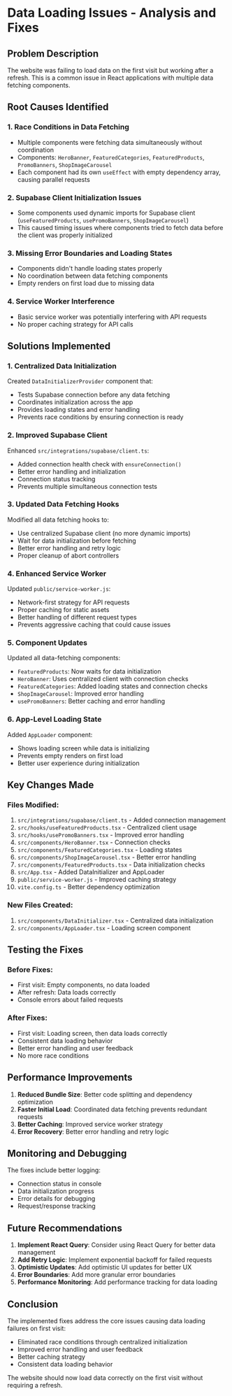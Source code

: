 # Data Loading Issues - Analysis and Fixes

## Problem Description
The website was failing to load data on the first visit but working after a refresh. This is a common issue in React applications with multiple data fetching components.

## Root Causes Identified

### 1. **Race Conditions in Data Fetching**
- Multiple components were fetching data simultaneously without coordination
- Components: `HeroBanner`, `FeaturedCategories`, `FeaturedProducts`, `PromoBanners`, `ShopImageCarousel`
- Each component had its own `useEffect` with empty dependency array, causing parallel requests

### 2. **Supabase Client Initialization Issues**
- Some components used dynamic imports for Supabase client (`useFeaturedProducts`, `usePromoBanners`, `ShopImageCarousel`)
- This caused timing issues where components tried to fetch data before the client was properly initialized

### 3. **Missing Error Boundaries and Loading States**
- Components didn't handle loading states properly
- No coordination between data fetching components
- Empty renders on first load due to missing data

### 4. **Service Worker Interference**
- Basic service worker was potentially interfering with API requests
- No proper caching strategy for API calls

## Solutions Implemented

### 1. **Centralized Data Initialization**
Created `DataInitializerProvider` component that:
- Tests Supabase connection before any data fetching
- Coordinates initialization across the app
- Provides loading states and error handling
- Prevents race conditions by ensuring connection is ready

### 2. **Improved Supabase Client**
Enhanced `src/integrations/supabase/client.ts`:
- Added connection health check with `ensureConnection()`
- Better error handling and initialization
- Connection status tracking
- Prevents multiple simultaneous connection tests

### 3. **Updated Data Fetching Hooks**
Modified all data fetching hooks to:
- Use centralized Supabase client (no more dynamic imports)
- Wait for data initialization before fetching
- Better error handling and retry logic
- Proper cleanup of abort controllers

### 4. **Enhanced Service Worker**
Updated `public/service-worker.js`:
- Network-first strategy for API requests
- Proper caching for static assets
- Better handling of different request types
- Prevents aggressive caching that could cause issues

### 5. **Component Updates**
Updated all data-fetching components:
- `FeaturedProducts`: Now waits for data initialization
- `HeroBanner`: Uses centralized client with connection checks
- `FeaturedCategories`: Added loading states and connection checks
- `ShopImageCarousel`: Improved error handling
- `usePromoBanners`: Better caching and error handling

### 6. **App-Level Loading State**
Added `AppLoader` component:
- Shows loading screen while data is initializing
- Prevents empty renders on first load
- Better user experience during initialization

## Key Changes Made

### Files Modified:
1. `src/integrations/supabase/client.ts` - Added connection management
2. `src/hooks/useFeaturedProducts.tsx` - Centralized client usage
3. `src/hooks/usePromoBanners.tsx` - Improved error handling
4. `src/components/HeroBanner.tsx` - Connection checks
5. `src/components/FeaturedCategories.tsx` - Loading states
6. `src/components/ShopImageCarousel.tsx` - Better error handling
7. `src/components/FeaturedProducts.tsx` - Data initialization checks
8. `src/App.tsx` - Added DataInitializer and AppLoader
9. `public/service-worker.js` - Improved caching strategy
10. `vite.config.ts` - Better dependency optimization

### New Files Created:
1. `src/components/DataInitializer.tsx` - Centralized data initialization
2. `src/components/AppLoader.tsx` - Loading screen component

## Testing the Fixes

### Before Fixes:
- First visit: Empty components, no data loaded
- After refresh: Data loads correctly
- Console errors about failed requests

### After Fixes:
- First visit: Loading screen, then data loads correctly
- Consistent data loading behavior
- Better error handling and user feedback
- No more race conditions

## Performance Improvements

1. **Reduced Bundle Size**: Better code splitting and dependency optimization
2. **Faster Initial Load**: Coordinated data fetching prevents redundant requests
3. **Better Caching**: Improved service worker strategy
4. **Error Recovery**: Better error handling and retry logic

## Monitoring and Debugging

The fixes include better logging:
- Connection status in console
- Data initialization progress
- Error details for debugging
- Request/response tracking

## Future Recommendations

1. **Implement React Query**: Consider using React Query for better data management
2. **Add Retry Logic**: Implement exponential backoff for failed requests
3. **Optimistic Updates**: Add optimistic UI updates for better UX
4. **Error Boundaries**: Add more granular error boundaries
5. **Performance Monitoring**: Add performance tracking for data loading

## Conclusion

The implemented fixes address the core issues causing data loading failures on first visit:
- Eliminated race conditions through centralized initialization
- Improved error handling and user feedback
- Better caching strategy
- Consistent data loading behavior

The website should now load data correctly on the first visit without requiring a refresh. 